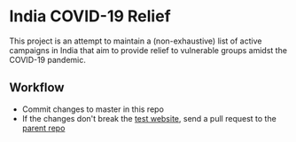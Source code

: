 # India COVID-19 Relief

This project is an attempt to maintain a (non-exhaustive) list of active campaigns in India that aim to provide relief to vulnerable groups amidst the COVID-19 pandemic.

## Workflow
- Commit changes to master in this repo
- If the changes don't break the [test website](https://niranjantdesai.github.io/IndiaCovidRelief/), send a pull request to the [parent repo](https://github.com/IndiaCovidRelief/IndiaCovidRelief.github.io)